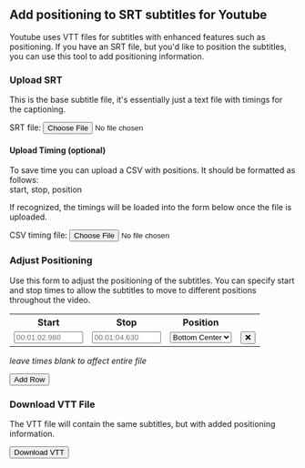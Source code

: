 ## Add positioning to SRT subtitles for Youtube

Youtube uses VTT files for subtitles with enhanced features such as positioning. If you have an SRT file, but you'd like to position the subtitles, you can use this tool to add positioning information.

### Upload SRT

This is the base subtitle file, it's essentially just a text file with timings for the captioning.

<label for="srtfile">SRT file:</label>
<input type="file" name="srtfile" id="srtupload">

#### Upload Timing (optional)

To save time you can upload a CSV with positions. It should be formatted as follows:  
start, stop, position  

If recognized, the timings will be loaded into the form below once the file is uploaded.

<label for="timingcsv">CSV timing file:</label>
<input type="file" name="timingcsv" id="timingupload">

### Adjust Positioning

Use this form to adjust the positioning of the subtitles. You can specify start and stop times to allow the subtitles to move to different positions throughout the video.

<table id="timingtable">
<tr><th>Start</th><th>Stop</th><th>Position</th><th></th></tr>
<tr id="firstrow">
<td><input type="text" id="start1" name="start" placeholder="00:01:02.980" size="12" /></td>
<td><input type="text" id="stop1" name="stop" placeholder="00:01:04.630" size="12" /></td>
<td>
  <select id="position1" name="position">
    <option value="top-left">Top Left</option>
    <option value="top-center">Top Center</option>
    <option value="top-right">Top Right</option>
    <option value="middle-right">Middle Left</option>
    <option value="middle-center">Middle Center</option>
    <option value="middle-right">Middle Right</option>
    <option value="bottom-left">Bottom Left</option>
    <option value="bottom-right" selected>Bottom Center</option>
    <option value="bottom-right">Bottom Right</option>
  </select>
</td>
<td><button class="delete-row">❌</button></td>
</tr>
</table>

*leave times blank to affect entire file*

<button id="add-row">Add Row</button>

### Download VTT File

The VTT file will contain the same subtitles, but with added positioning information.

<button id="convert">Download VTT</button>

<!-- Javascript Section -->
<script src="papaparse.min.js"></script>
<script src="script.js"></script>